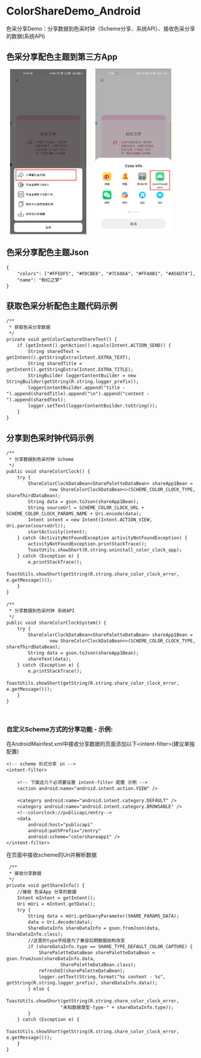 ColorShareDemo_Android
===
色采分享Demo：分享数据到色采时钟（Scheme分享、系统API）、接收色采分享的数据(系统API)

## 色采分享配色主题到第三方App


<img src="https://github.com/wizeyes-tech/ColorShareDemo_Android/blob/master/image/readme_color_capture_share.png?raw=true" width=40% hspace="10" /> <img src="https://raw.githubusercontent.com/wizeyes-tech/ColorShareDemo_Android/master/image/readme_color_capture_share2.png" width=40% hspace="10" />


## 色采分享配色主题Json

```
{
	"colors": ["#FFEDF5", "#FDCBE6", "#7C686A", "#FFA0B1", "#A56D74"],
	"name": "粉红之梦"
}
```

## 获取色采分析配色主题代码示例

```
/**
 * 获取色采分享数据
 */
private void getColorCaptureShareText() {
    if (getIntent().getAction().equals(Intent.ACTION_SEND)) {
        String sharedText = getIntent().getStringExtra(Intent.EXTRA_TEXT);
        String sharedTitle = getIntent().getStringExtra(Intent.EXTRA_TITLE);
        StringBuilder loggerContentBuilder = new StringBuilder(getString(R.string.logger_prefix));
        loggerContentBuilder.append("title - ").append(sharedTitle).append("\n").append("content - ").append(sharedText);
        logger.setText(loggerContentBuilder.toString());
    }
}
```

## 分享到色采时钟代码示例

```
/**
 * 分享数据到色采时钟 Scheme
 */
public void shareColorClock() {
    try {
        ShareColorClockDataBean<SharePaletteDataBean> shareApp1Bean =
                new ShareColorClockDataBean<>(SCHEME_COLOR_CLOCK_TYPE, shareThirdDataBean);
        String data = gson.toJson(shareApp1Bean);
        String sourceUrl = SCHEME_COLOR_CLOCK_URL + SCHEME_COLOR_CLOCK_PARAMS_NAME + Uri.encode(data);
        Intent intent = new Intent(Intent.ACTION_VIEW, Uri.parse(sourceUrl));
        startActivity(intent);
    } catch (ActivityNotFoundException activityNotFoundException) {
        activityNotFoundException.printStackTrace();
        ToastUtils.showShort(R.string.uninstall_color_clock_app);
    } catch (Exception e) {
        e.printStackTrace();
        ToastUtils.showShort(getString(R.string.share_color_clock_error, e.getMessage()));
    }
}

/**
 * 分享数据到色采时钟 系统API
 */
public void shareColorClockSystem() {
    try {
        ShareColorClockDataBean<SharePaletteDataBean> shareApp1Bean =
                new ShareColorClockDataBean<>(SCHEME_COLOR_CLOCK_TYPE, shareThirdDataBean);
        String data = gson.toJson(shareApp1Bean);
        shareText(data);
    } catch (Exception e) {
        e.printStackTrace();
        ToastUtils.showShort(getString(R.string.share_color_clock_error, e.getMessage()));
    }
}
```
&nbsp;
### 自定义Scheme方式的分享功能 - 示例:
在AndroidMainfest.xml中接收分享数据的页面添加以下\<intent-filter\>(建议单独配置)
```
<!-- scheme 形式分享 in -->
<intent-filter>

    <!-- 下面这几个必须要设置 intent-filter 配置 示例 -->
    <action android:name="android.intent.action.VIEW" />

    <category android:name="android.intent.category.DEFAULT" />
    <category android:name="android.intent.category.BROWSABLE" />
    <!--colorclock://publicapi/entry-->
    <data
        android:host="publicapi"
        android:pathPrefix="/entry"
        android:scheme="colorshareapp1" />
</intent-filter>
```
在页面中接收scheme的Uri并解析数据
```
 /**
 * 接收分享数据
 */
private void getShareInfo() {
    //接收 色采App 分享的数据
    Intent mIntent = getIntent();
    Uri mUri = mIntent.getData();
    try {
        String data = mUri.getQueryParameter(SHARE_PARAMS_DATA);
        data = Uri.decode(data);
        ShareDataInfo shareDataInfo = gson.fromJson(data, ShareDataInfo.class);
        //这里的type字段是为了兼容后期数据结构改变
        if (shareDataInfo.type == SHARE_TYPE_DEFAULT_COLOR_CAPTURE) {
            SharePaletteDataBean sharePaletteDataBean = gson.fromJson(shareDataInfo.data,
                    SharePaletteDataBean.class);
            refreshUI(sharePaletteDataBean);
            logger.setText(String.format("%s content - %s", getString(R.string.logger_prefix), shareDataInfo.data));
        } else {
            ToastUtils.showShort(getString(R.string.share_color_clock_error,
                    "未知数据类型-type-" + shareDataInfo.type));
        }
    } catch (Exception e) {
        ToastUtils.showShort(getString(R.string.share_color_clock_error, e.getMessage()));
    }
}
```
